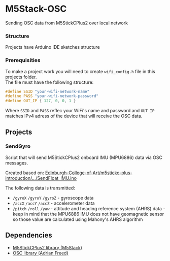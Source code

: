 # M5Stack-OSC
Sending OSC data from M5StickCPlus2 over local network

### Structure

Projects have Arduino IDE sketches structure

### Prerequisities
To make a project work you will need to create `wifi_config.h` file in this projects folder.  
The file must have the following structure:

```cpp
#define SSID "your-wifi-network-name"
#define PASS "your-wifi-network-password"
#define OUT_IP { 127, 0, 0, 1 }
```
Where `SSID` and `PASS` reflec your WiFi's name and password and `OUT_IP` matches IPv4 adress of the device that will receive the OSC data.

## Projects

### SendGyro
Script that will send M5StickCPlus2 onboard IMU (MPU6886) data via OSC messages.  

Created based on: [Edinburgh-College-of-Art/m5stickc-plus-introduction/.../SendFloat_IMU.ino](https://github.com/Edinburgh-College-of-Art/m5stickc-plus-introduction/blob/main/examples/Wireless-Communication/OSC/SendFloat_IMU/SendFloat_IMU.ino)

The following data is transmitted:  
 - `/gyroX` `/gyroY` `/gyroZ` - gyroscope data  
 - `/accX` `/accY` `/accZ` - accelerometer data  
 - `/pitch` `/roll` `/yaw` - attitude and heading reference system (AHRS) data - keep in mind that the MPU6886 IMU does not have geomagnetic sensor so those value are calculated using Mahony's AHRS algorithm


## Dependencies

 - [M5StickCPlus2 library (M5Stack)](https://github.com/m5stack/M5StickCPlus2)
 - [OSC library (Adrian Freed)](https://github.com/CNMAT/OSC)
